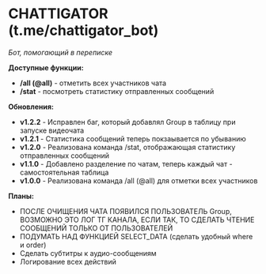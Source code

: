 # CHATTIGATOR (t.me/chattigator_bot)
*Бот, помогающий в переписке*

__Доступные функции:__
- __/all (@all)__ - отметить всех участников чата
- __/stat__ - посмотреть статистику отправленных сообщений

__Обновления:__
- __v1.2.2__ - Исправлен баг, который добавлял Group в таблицу при запуске видеочата
- __v1.2.1__ - Статистика сообщений теперь покзаывается по убыванию
- __v1.2.0__ - Реализована команда /stat, отображающая статистику отправленных сообщений
- __v1.1.0__ - Добавлено разделение по чатам, теперь каждый чат - самостоятельная таблица
- __v1.0.0__ - Реализована команда /all (@all) для отметки всех участников

__Планы:__
- ПОСЛЕ ОЧИЩЕНИЯ ЧАТА ПОЯВИЛСЯ ПОЛЬЗОВАТЕЛЬ Group, ВОЗМОЖНО ЭТО ЛОГ ТГ КАНАЛА, ЕСЛИ ТАК, ТО СДЕЛАТЬ ЧТЕНИЕ СООБЩЕНИЙ ТОЛЬКО ОТ ПОЛЬЗОВАТЕЛЕЙ
- ПОДУМАТЬ НАД ФУНКЦИЕЙ SELECT_DATA (сделать удобный where и order)
- Сделать субтитры к аудио-сообщениям
- Логирование всех действий
